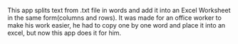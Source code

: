 This app splits text from .txt file in words and add it into an Excel Worksheet in the same form(columns and rows). It was made for an office worker to make his work easier, he had to copy one by one word and place it into an excel, but now this app does it for him. 
